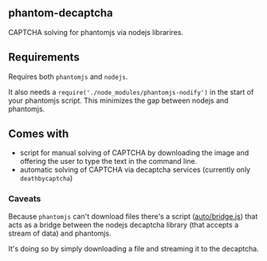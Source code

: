 ## phantom-decaptcha
CAPTCHA solving for phantomjs via nodejs librarires.

## Requirements
Requires both `phantomjs` and `nodejs`.

It also needs a `require('./node_modules/phantomjs-nodify')` in the start of your phantomjs script.
This minimizes the gap between nodejs and phantomjs.

## Comes with

 - script for manual solving of CAPTCHA by downloading the image and offering the user to type the text
  in the command line.
 - automatic solving of CAPTCHA via decaptcha services (currently only `deathbycaptcha`)

### Caveats
Because `phantomjs` can't download files there's a script ([auto/bridge.js](auto/bridge.js)) that acts
as a bridge between the nodejs decaptcha library (that accepts a stream of data) and phantomjs.

It's doing so by simply downloading a file and streaming it to the decaptcha.